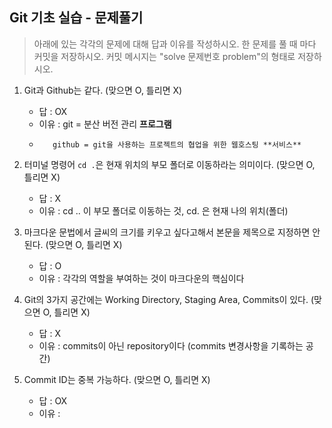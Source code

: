 ## Git 기초 실습 - 문제풀기

> 아래에 있는 각각의 문제에 대해 답과 이유를 작성하시오.
> 한 문제를 풀 때 마다 커밋을 저장하시오. 커밋 메시지는 "solve 문제번호 problem"의 형태로 저장하시오.



1. Git과 Github는 같다. (맞으면 O, 틀리면 X)

   - 답 : OX
   - 이유 : git = 분산 버전 관리 **프로그램** 
   -        github = git을 사용하는 프로젝트의 협업을 위한 웹호스팅 **서비스**

   

2. 터미널 명령어 `cd .`은 현재 위치의 부모 폴더로 이동하라는 의미이다. (맞으면 O, 틀리면 X)

   - 답 : X
   - 이유 : cd .. 이 부모 폴더로 이동하는 것, cd. 은 현재 나의 위치(폴더)



3. 마크다운 문법에서 글씨의 크기를 키우고 싶다고해서 본문을 제목으로 지정하면 안된다. (맞으면 O, 틀리면 X)
   - 답 : O
   - 이유 : 각각의 역할을 부여하는 것이 마크다운의 핵심이다



4. Git의 3가지 공간에는 Working Directory, Staging Area, Commits이 있다. (맞으면 O, 틀리면 X)
   - 답 : X
   - 이유 : commits이 아닌 repository이다 (commits 변경사항을 기록하는 공간)



5. Commit ID는 중복 가능하다. (맞으면 O, 틀리면 X)
   - 답 : OX
   - 이유 : 